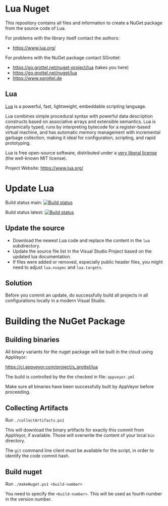 # Lua Nuget #

This repository contains all files and information to create a NuGet package from the source code of Lua.

For problems with the library itself contact the authors:

* https://www.lua.org/

For problems with the NuGet package contact SGrottel:

* https://go.grottel.net/nuget-project/lua  (takes you here)
* https://go.grottel.net/nuget/lua
* https://www.sgrottel.de


## Lua ##

[Lua](https://www.lua.org/) is a powerful, fast, lightweight, embeddable scripting language.

Lua combines simple procedural syntax with powerful data description constructs based on associative arrays and extensible semantics.
Lua is dynamically typed, runs by interpreting bytecode for a register-based virtual machine, and has automatic memory management with incremental garbage collection, making it ideal for configuration, scripting, and rapid prototyping.

Lua is free open-source software, distributed under a [very liberal license](https://www.lua.org/license.html) (the well-known MIT license).

Project Website: https://www.lua.org/


# Update Lua #

Build status main:
[![Build status](https://ci.appveyor.com/api/projects/status/g03fhu8osf7ecwey/branch/main?svg=true)](https://ci.appveyor.com/project/s_grottel/nuget-lua/branch/main)

Build status latest:
[![Build status](https://ci.appveyor.com/api/projects/status/g03fhu8osf7ecwey?svg=true)](https://ci.appveyor.com/project/s_grottel/nuget-lua)


## Update the source ##

* Download the newest Lua code and replace the content in the `lua` subdirectory.
* Update the source file list in the Visual Studio Project based on the updated lua documentation.
* If files were added or removed, especially public header files, you might need to adjust `lua.nuspec` and `lua.targets`.

## Solution ##

Before you commit an update, do successfully build all projects in all configurations locally in a modern Visual Studio.


# Building the NuGet Package #

## Building binaries ##

All binary variants for the nuget package will be built in the cloud using AppVeyor:

https://ci.appveyor.com/project/s_grottel/lua

The build is controlled by the the checked in file: `appveyor.yml`

Make sure all binaries have been successfully built by AppVeyor before proceeding.

## Collecting Artifacts ##

Run `./collectArtifacts.ps1`

This will download the binary artifacts for exactly this commit from AppVeyor, if available.
Those will overwrite the content of your local ```bin``` directory.

The `git` command line client must be available for the script, in order to identify the code commit hash.

## Build nuget ##

Run `./makeNuget.ps1 <build-number>`

You need to specify the `<build-number>`. This will be used as fourth number in the version number.

